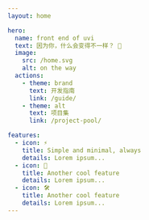 ```yaml
---
layout: home

hero:
  name: front end of uvi
  text: 因为你，什么会变得不一样？ 👊
  image:
    src: /home.svg
    alt: on the way
  actions:
    - theme: brand
      text: 开发指南
      link: /guide/
    - theme: alt
      text: 项目集
      link: /project-pool/

features:
  - icon: ⚡️
    title: Simple and minimal, always
    details: Lorem ipsum...
  - icon: 🖖
    title: Another cool feature
    details: Lorem ipsum...
  - icon: 🛠️
    title: Another cool feature
    details: Lorem ipsum...
---
```


<style>
  :root {
    --vp-home-hero-name-color: transparent;
    --vp-home-hero-name-background: -webkit-linear-gradient(120deg, #bd34fe, #41d1ff);
  }
</style>
